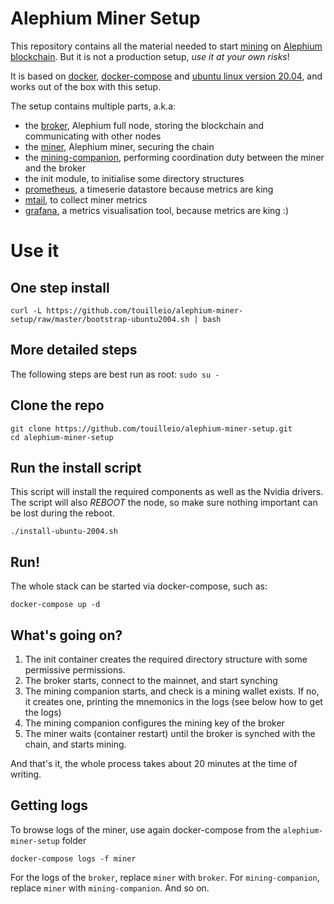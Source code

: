 Alephium Miner Setup
====

This repository contains all the material needed to start [mining](https://wiki.alephium.org/GPU-Miner-Guide.html)
on [Alephium blockchain](https://alephium.org). But it is not a production setup, *use it at your own risks*!

It is based on [docker](https://www.docker.com/), [docker-compose](https://docs.docker.com/compose/) and [ubuntu linux version 20.04](https://ubuntu.com/),
and works out of the box with this setup.

The setup contains multiple parts, a.k.a:

- the [broker](https://github.com/alephium/alephium), Alephium full node, storing the blockchain and communicating with other nodes
- the [miner](https://github.com/alephium/gpu-miner), Alephium miner, securing the chain
- the [mining-companion](https://github.com/touilleio/alephium-mining-companion), performing coordination duty between the miner and the broker
- the init module, to initialise some directory structures
- [prometheus](), a timeserie datastore because metrics are king
- [mtail](), to collect miner metrics
- [grafana](), a metrics visualisation tool, because metrics are king :)



# Use it

## One step install

```shell
curl -L https://github.com/touilleio/alephium-miner-setup/raw/master/bootstrap-ubuntu2004.sh | bash
```

## More detailed steps

The following steps are best run as root: `sudo su -`

## Clone the repo

```shell
git clone https://github.com/touilleio/alephium-miner-setup.git
cd alephium-miner-setup
```

## Run the install script

This script will install the required components as well as the Nvidia drivers.
The script will also *REBOOT* the node, so make sure nothing important can be lost during the reboot.

```shell
./install-ubuntu-2004.sh
```

## Run!

The whole stack can be started via docker-compose, such as:
```shell
docker-compose up -d
```

## What's going on?

1. The init container creates the required directory structure with some permissive permissions.
2. The broker starts, connect to the mainnet, and start synching
3. The mining companion starts, and check is a mining wallet exists. If no, it creates one, printing the mnemonics in the logs (see below how to get the logs)
4. The mining companion configures the mining key of the broker
5. The miner waits (container restart) until the broker is synched with the chain, and starts mining.

And that's it, the whole process takes about 20 minutes at the time of writing.

## Getting logs

To browse logs of the miner, use again docker-compose from the `alephium-miner-setup` folder
```shell
docker-compose logs -f miner
```

For the logs of the `broker`, replace `miner` with `broker`. For `mining-companion`,
replace `miner` with `mining-companion`.
And so on.
